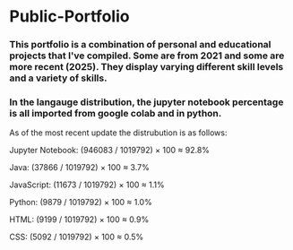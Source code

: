 # Public-Portfolio

### This portfolio is a combination of personal and educational projects that I've compiled. Some are from 2021 and some are more recent (2025). They display varying different skill levels and a variety of skills.


### In the langauge distribution, the jupyter notebook percentage is all imported from google colab and in python.

As of the most recent update the distrubution is as follows:

Jupyter Notebook: (946083 / 1019792) × 100 ≈ 92.8%

Java: (37866 / 1019792) × 100 ≈ 3.7%

JavaScript: (11673 / 1019792) × 100 ≈ 1.1%

Python: (9879 / 1019792) × 100 ≈ 1.0%

HTML: (9199 / 1019792) × 100 ≈ 0.9%

CSS: (5092 / 1019792) × 100 ≈ 0.5%
